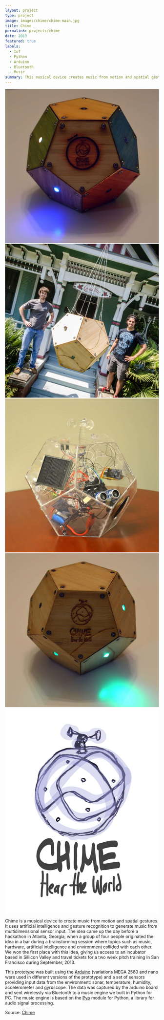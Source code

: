```yaml
---
layout: project
type: project
image: images/chime/chime-main.jpg
title: Chime
permalink: projects/chime
date: 2013
featured: true
labels:
  - IoT
  - Python
  - Arduino
  - Bluetooth
  - Music
summary: This musical device creates music from motion and spatial gestures. Chime takes inputs from different physical variables via an accelerometer, gyroscope, microphone, temperature and humidity sensors. Variations in these inputs are used to generate music.
---
```

<div class="ui small rounded images">
  <img class="ui image zoom" src="../images/chime/chime-color.jpg">
  <img class="ui image zoom" src="../images/chime/chime-hackerhouse.jpg">
  <img class="ui image zoom" src="../images/chime/chime-internals.jpg">
  <img class="ui image zoom" src="../images/chime/chime-wood.jpg">
</div>

<img class="ui medium right floated rounded image chime zoom medium-amp1_3" src="../images/chime/chime-logo.jpg">

<p class="pjustify">Chime is a musical device to create music from motion and spatial gestures. It uses artificial intelligence and gesture recognition to generate music from multidimensional sensor input. The idea came up the day before a hackathon in Atlanta, Georgia, when a group of four people originated the idea in a bar during a brainstorming session where topics such as music, hardware, artificial intelligence and environment collided with each other. We won the first place with this idea, giving us access to an incubator based in Sillicon Valley and travel tickets for a two week pitch training in San Francisco during September, 2013.</p>

<p class="pjustify">This prototype was built using the <a href="https://www.arduino.cc/">Arduino</a> (variations MEGA 2560 and nano were used in different versions of the prototype) and a set of sensors providing input data from the environment: sonar, temperature, humidity, accelerometer and gyroscope. The data was captured by the arduino board and sent wirelessly via Bluetooth to a music engine we built in Python for PC. The music engine is based on the <a href="https://github.com/belangeo/pyo">Pyo</a> module for Python, a library for audio signal processing.</p>

<p class="pjustify">Source: <a href="https://github.com/juandarr/chime"><i class="large github icon"></i>Chime</a><p>